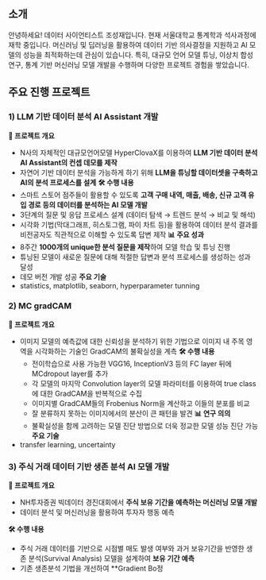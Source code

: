 ## 소개 
안녕하세요! 데이터 사이언티스트 조성재입니다.
현재 서울대학교 통계학과 석사과정에 재학 중입니다.
머신러닝 및 딥러닝을 활용하여 데이터 기반 의사결정을 지원하고 AI 모델의 성능을 최적화하는데 관심이 있습니다. 특히, 대규모 언어 모델 튜닝, 이상치 합성 연구, 통계 기반 머신러닝 모델 개발을 수행하며 다양한 프로젝트 경험을 쌓았습니다.


## 주요 진행 프로젝트
### 1) LLM 기반 데이터 분석 AI Assistant 개발
**📌 프로젝트 개요**
- N사의 자체적인 대규모언어모델 HyperClovaX를 이용하여 **LLM 기반 데이터 분석 AI Assistant의 컨셉 데모를 제작**
- 자연어 기반 데이터 분석을 가능하게 하기 위해 **LLM을 튜닝할 데이터셋을 구축하고 AI의 분석 프로세스를 설계**
**🛠️ 수행 내용**
- 스마트 스토어 점주들이 활용할 수 있도록 **고객 구매 내역, 매출, 배송, 신규 고객 유입 경로 등의 데이터를 분석하는 AI 모델 개발**
- 3단계의 질문 및 응답 프로세스 설계 (데이터 탐색 → 트렌드 분석 → 비교 및 해석)
- 시각화 기법(막대그래프, 히스토그램, 파이 차트 등)을 활용하여 데이터 분석 결과를 비전공자도 직관적으로 이해할 수 있도록 답변 제작
**📊 주요 성과**
- 8주간 **1000개의 unique한 분석 질문을 제작**하여 모델 학습 및 튜닝 진행
- 튜닝된 모델이 새로운 질문에 대해 적절한 답변과 분석 프로세스를 생성하는 성과 달성
- 데모 버전 개발 성공
**주요 기술**
- statistics, matplotlib, seaborn, hyperparameter tunning

### 2) MC gradCAM
**📌 프로젝트 개요**
- 이미지 모델의 예측값에 대한 신뢰성을 분석하기 위한 기법으로 이미지 내 주목 영역을 시각화하는 기술인 GradCAM의 불확실성을 계측
**🛠️ 수행 내용**
  - 전이학습으로 사용 가능한 VGG16, InceptionV3 등의 FC layer 뒤에 MCdropout layer를 추가
  - 각 모델의 마지막 Convolution layer의 모델 파라미터를 이용하여 true class에 대한 GradCAM을 반복적으로 수집
  - 이미지별 GradCAM들의 Frobenius Norm을 계산하고 이들의 분포를 비교
  - 잘 분류하지 못하는 이미지에서의 분산이 큰 패턴을 발견
**📊 연구 의의**
  - 불확실성을 함께 고려하는 모델 진단 방법으로 더욱 정교한 모델 성능 진단 가능
**주요 기술**
- transfer learning, uncertainty

### 3) 주식 거래 데이터 기반 생존 분석 AI 모델 개발
**📌 프로젝트 개요**
- NH투자증권 빅데이터 경진대회에서 **주식 보유 기간을 예측하는 머신러닝 모델 개발**
- 데이터 분석 및 머신러닝을 활용하여 투자자 행동 예측

**🛠️ 수행 내용**
- 주식 거래 데이터를 기반으로 시점별 매도 발생 여부와 과거 보유기간을 반영한 생존 분석(Survival Analysis) 모델을 설계하여 **보유 기간 예측**
- 기존 생존분석 기법을 개선하여 **Gradient Bo정
